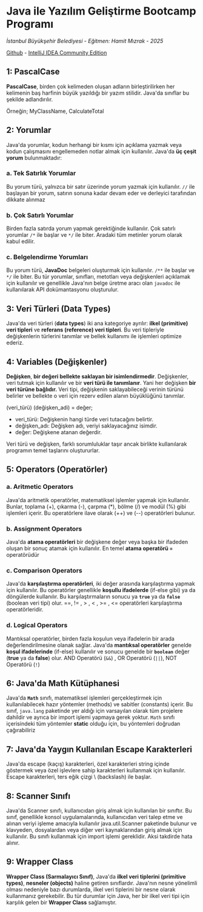  # Java ile Yazılım Geliştirme Bootcamp Programı 
 *İstanbul Büyükşehir Belediyesi* - *Eğitmen: Hamit Mızrak* - *2025*

[Github](https://github.com/emmresimmsek/TechIstanbulJavaBootcamp.git) - 
[IntelliJ IDEA Community Edition](https://www.jetbrains.com/idea/download/?section=windows)


## 1: PascalCase
**PascalCase**, birden çok kelimeden oluşan adların birleştirilirken her kelimenin baş harfinin büyük yazıldığı bir yazım stilidir.
Java'da sınıflar bu şekilde adlandırılır. 

Örneğin; MyClassName, CalculateTotal

## 2: Yorumlar
Java'da yorumlar, kodun herhangi bir kısmı için açıklama yazmak veya kodun çalışmasını engellemeden notlar almak için kullanılır. Java'da **üç çeşit yorum** bulunmaktadır:
### a. Tek Satırlık Yorumlar 
Bu yorum türü, yalnızca bir satır üzerinde yorum yazmak için kullanılır. `//` ile başlayan bir yorum, satırın sonuna kadar devam eder ve derleyici tarafından dikkate alınmaz
### b. Çok Satırlı Yorumlar
Birden fazla satırda yorum yapmak gerektiğinde kullanılır. Çok satırlı yorumlar `/*` ile başlar ve `*/` ile biter. Aradaki tüm metinler yorum olarak kabul edilir.
### c. Belgelendirme Yorumları 
Bu yorum türü, **JavaDoc** belgeleri oluşturmak için kullanılır. `/**` ile başlar ve `*/` ile biter. Bu tür yorumlar, sınıfları, metotları veya değişkenleri açıklamak için kullanılır ve genellikle Java'nın belge üretme aracı olan `javadoc` ile kullanılarak API dokümantasyonu oluşturulur.

## 3: Veri Türleri (Data Types)
Java'da veri türleri (**data types**) iki ana kategoriye ayrılır: **ilkel (primitive) veri tipleri** ve **referans (reference) veri tipleri**. Bu veri tipleriyle değişkenlerin türlerini tanımlar ve bellek kullanımı ile işlemleri optimize ederiz.

## 4: Variables (Değişkenler)
**Değişken**, **bir değeri bellekte saklayan bir isimlendirmedir**.
Değişkenler, veri tutmak için kullanılır ve bir **veri türü ile tanımlanır**. Yani her değişken **bir veri türüne bağlıdır.**
Veri tipi, değişkenin saklayabileceği verinin türünü belirler ve bellekte o veri için rezerv edilen alanın büyüklüğünü tanımlar.


(veri_türü) (değişken_adi) = değer;
- veri_türü: Değişkenin hangi türde veri tutacağını belirtir.
- değişken_adı: Değişken adı, veriyi saklayacağınız isimdir.
- değer: Değişkene atanan değerdir.


Veri türü ve değişken, farklı sorumluluklar taşır ancak birlikte kullanılarak programın temel taşlarını oluştururlar.

## 5: Operators (Operatörler)
### a. Aritmetic Operators 
Java'da aritmetik operatörler, matematiksel işlemler yapmak için kullanılır. Bunlar, toplama (+), çıkarma (-), çarpma (*), bölme (/) ve modül (%) gibi işlemleri içerir.
Bu operatörlere ilave olarak (++) ve (--) operatörleri bulunur.
### b. Assignment Operators
Java'da **atama operatörleri** bir değişkene değer veya başka bir ifadeden oluşan bir sonuç atamak için kullanılır. En temel **atama operatörü** **`=`** operatörüdür
### c. Comparison Operators
Java'da **karşılaştırma operatörleri**, iki değer arasında karşılaştırma yapmak için kullanılır. Bu operatörler genellikle **koşullu ifadelerde** (if-else gibi) ya da döngülerde kullanılır. Bu karşılaştırmaların sonucu ya **`true`** ya da **`false`** (boolean veri tipi) olur.
==, != , > , < , >= , <= operatörleri karşılaştırma operatörleridir.
### d. Logical Operators
Mantıksal operatörler, birden fazla koşulun veya ifadelerin bir arada değerlendirilmesine olanak sağlar. Java'da **mantıksal operatörler** genelde **koşul ifadelerinde** (if-else) kullanılır ve sonucu genelde bir **`boolean`** değer (**true** ya da **false**) olur.
AND Operatörü (`&&`) , OR Operatörü (`||`), NOT Operatörü (`!`)

## 6: Java'da Math Kütüphanesi
Java'da **`Math`** sınıfı, matematiksel işlemleri gerçekleştirmek için kullanılabilecek hazır yöntemler (methods) ve sabitler (constants) içerir. Bu sınıf, `java.lang` paketinde yer aldığı için varsayılan olarak tüm projelere dahildir ve ayrıca bir import işlemi yapmaya gerek yoktur.
`Math` sınıfı içerisindeki tüm yöntemler **static** olduğu için, bu yöntemleri doğrudan çağırabiliriz
## 7: Java'da Yaygın Kullanılan Escape Karakterleri
Java'da escape (kaçış) karakterleri, özel karakterleri string içinde göstermek veya özel işlevlere sahip karakterleri kullanmak için kullanılır. Escape karakterleri, ters eğik çizgi \ (backslash) ile başlar.
## 8: Scanner Sınıfı
Java'da Scanner sınıfı, kullanıcıdan giriş almak için kullanılan bir sınıftır. Bu sınıf, genellikle konsol uygulamalarında, kullanıcıdan veri talep etme ve alınan veriyi işleme amacıyla kullanılır
java.util.Scanner paketinde bulunur ve klavyeden, dosyalardan veya diğer veri kaynaklarından giriş almak için kullanılır.
Bu sınıfı kullanmak için import işlemi gereklidir. Aksi takdirde hata alınır.
## 9: Wrapper Class
**Wrapper Class (Sarmalayıcı Sınıf)**, Java'da **ilkel veri tiplerini (primitive types)**, **nesneler (objects)** haline getiren sınıflardır. Java'nın nesne yönelimli olması nedeniyle bazı durumlarda, ilkel veri tiplerini bir nesne olarak kullanmanız gerekebilir. Bu tür durumlar için Java, her bir ilkel veri tipi için karşılık gelen bir **Wrapper Class** sağlamıştır.










